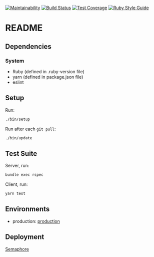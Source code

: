 [![Maintainability](https://api.codeclimate.com/v1/badges/49b50741cd293e10d978/maintainability)](https://codeclimate.com/github/blrobin2/crm/maintainability)
[![Build Status](https://blrobin2.semaphoreci.com/badges/crm/branches/main.svg?style=shields)](https://blrobin2.semaphoreci.com/projects/crm)
[![Test Coverage](https://api.codeclimate.com/v1/badges/49b50741cd293e10d978/test_coverage)](https://codeclimate.com/github/blrobin2/crm/test_coverage)
[![Ruby Style Guide](https://img.shields.io/badge/code_style-rubocop-brightgreen.svg)](https://github.com/rubocop-hq/rubocop)

# README

## Dependencies

### System
  * Ruby (defined in .ruby-version file)
  * yarn (defined in package.json file)
  * eslint
## Setup
Run:
```bash
./bin/setup
```

Run after each `git pull`:
```bash
./bin/update
```

## Test Suite
Server, run:
```bash
bundle exec rspec
```
Client, run:
```bash
yarn test
```

## Environments
  * production: [production](https://crm-blrobin2.herokuapp.com/)

## Deployment
[Semaphore](https://semaphoreci.com)